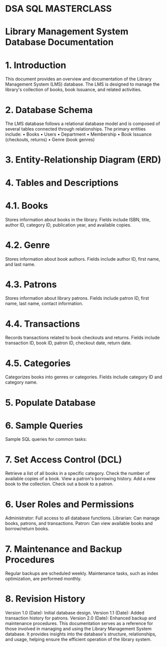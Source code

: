 # DSA SQL MASTERCLASS
# Library Management System Database Documentation

# 1. Introduction
This document provides an overview and documentation of the Library Management System (LMS) database. The LMS is designed to manage the library's collection of books, book Issuance, and related activities.

# 2. Database Schema

The LMS database follows a relational database model and is composed of several tables connected through relationships. The primary entities include:
•	Books
•	Users
•	Department
•	Membership
•	Book Issuance (checkouts, returns)
•	Genre (book genres)

# 3. Entity-Relationship Diagram (ERD)



# 4. Tables and Descriptions

# 4.1. Books

Stores information about books in the library.
Fields include ISBN, title, author ID, category ID, publication year, and available copies.

# 4.2. Genre
Stores information about book authors.
Fields include author ID, first name, and last name.

# 4.3. Patrons
Stores information about library patrons.
Fields include patron ID, first name, last name, contact information.

# 4.4. Transactions
Records transactions related to book checkouts and returns.
Fields include transaction ID, book ID, patron ID, checkout date, return date.

# 4.5. Categories
Categorizes books into genres or categories.
Fields include category ID and category name.

# 5. Populate Database
# 6. Sample Queries
Sample SQL queries for common tasks:

# 7. Set Access Control (DCL)
Retrieve a list of all books in a specific category.
Check the number of available copies of a book.
View a patron's borrowing history.
Add a new book to the collection.
Check out a book to a patron.

# 6. User Roles and Permissions

Administrator: Full access to all database functions.
Librarian: Can manage books, patrons, and transactions.
Patron: Can view available books and borrow/return books.

# 7. Maintenance and Backup Procedures

Regular backups are scheduled weekly.
Maintenance tasks, such as index optimization, are performed monthly.

# 8. Revision History
Version 1.0 (Date): Initial database design.
Version 1.1 (Date): Added transaction history for patrons.
Version 2.0 (Date): Enhanced backup and maintenance procedures.
This documentation serves as a reference for those involved in managing and using the Library Management System database. It provides insights into the database's structure, relationships, and usage, helping ensure the efficient operation of the library system.
